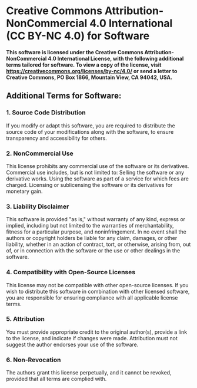 # Creative Commons Attribution-NonCommercial 4.0 International (CC BY-NC 4.0) for Software
**This software is licensed under the Creative Commons Attribution-NonCommercial 4.0 International License, with the following additional terms tailored for software. To view a copy of the license, visit https://creativecommons.org/licenses/by-nc/4.0/ or send a letter to Creative Commons, PO Box 1866, Mountain View, CA 94042, USA.**

## Additional Terms for Software:
### 1. Source Code Distribution
If you modify or adapt this software, you are required to distribute the source code of your modifications along with the software, to ensure transparency and accessibility for others.

### 2. NonCommercial Use
This license prohibits any commercial use of the software or its derivatives. Commercial use includes, but is not limited to:
Selling the software or any derivative works.
Using the software as part of a service for which fees are charged.
Licensing or sublicensing the software or its derivatives for monetary gain.

### 3. Liability Disclaimer
This software is provided "as is," without warranty of any kind, express or implied, including but not limited to the warranties of merchantability, fitness for a particular purpose, and noninfringement. In no event shall the authors or copyright holders be liable for any claim, damages, or other liability, whether in an action of contract, tort, or otherwise, arising from, out of, or in connection with the software or the use or other dealings in the software.

### 4. Compatibility with Open-Source Licenses
This license may not be compatible with other open-source licenses. If you wish to distribute this software in combination with other licensed software, you are responsible for ensuring compliance with all applicable license terms.

### 5. Attribution
You must provide appropriate credit to the original author(s), provide a link to the license, and indicate if changes were made. Attribution must not suggest the author endorses your use of the software.

### 6. Non-Revocation
The authors grant this license perpetually, and it cannot be revoked, provided that all terms are complied with.
